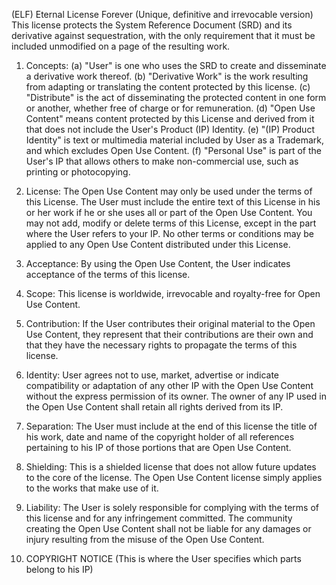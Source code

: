 (ELF) Eternal License Forever (Unique, definitive and irrevocable version)
This license protects the System Reference Document (SRD) and its derivative against sequestration, with the only requirement that it must be included unmodified on a page of the resulting work.

1. Concepts:
(a) "User" is one who uses the SRD to create and disseminate a derivative work thereof.
(b) "Derivative Work" is the work resulting from adapting or translating the content protected by this license.
(c) "Distribute" is the act of disseminating the protected content in one form or another, whether free of charge or for remuneration.
(d) "Open Use Content" means content protected by this License and derived from it that does not include the User's Product (IP) Identity.
(e) "(IP) Product Identity" is text or multimedia material included by User as a Trademark, and which excludes Open Use Content.
(f) "Personal Use" is part of the User's IP that allows others to make non-commercial use, such as printing or photocopying.

2. License:
The Open Use Content may only be used under the terms of this License. The User must include the entire text of this License in his or her work if he or she uses all or part of the Open Use Content. You may not add, modify or delete terms of this License, except in the part where the User refers to your IP. No other terms or conditions may be applied to any Open Use Content distributed under this License.

3. Acceptance:
By using the Open Use Content, the User indicates acceptance of the terms of this license.

4. Scope:
This license is worldwide, irrevocable and royalty-free for Open Use Content.

5. Contribution:
If the User contributes their original material to the Open Use Content, they represent that their contributions are their own and that they have the necessary rights to propagate the terms of this license.

6. Identity:
User agrees not to use, market, advertise or indicate compatibility or adaptation of any other IP with the Open Use Content without the express permission of its owner. The owner of any IP used in the Open Use Content shall retain all rights derived from its IP.

7. Separation:
The User must include at the end of this license the title of his work, date and name of the copyright holder of all references pertaining to his IP of those portions that are Open Use Content.

8. Shielding:
This is a shielded license that does not allow future updates to the core of the license. The Open Use Content license simply applies to the works that make use of it.

9. Liability:
The User is solely responsible for complying with the terms of this license and for any infringement committed. The community creating the Open Use Content shall not be liable for any damages or injury resulting from the misuse of the Open Use Content.

10. COPYRIGHT NOTICE (This is where the User specifies which parts belong to his IP)